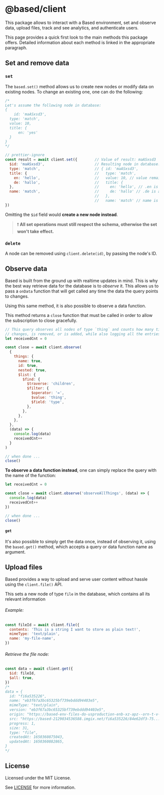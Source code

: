 # @based/client

This package allows to interact with a Based environment, set and observe data, upload files, track and see analytics, and authenticate users.

This page provides a quick first look to the main methods this package offers. Detailed information about each method is linked in the appropriate paragraph.

## Set and remove data

### `set`

The `based.set()` method allows us to create new nodes or modify data on existing nodes. To change an existing one, one can do the following:

```js
/*
Let's assume the following node in database:
{
    id: 'maASxsd3',
  type: 'match',
  value: 10,
  title: {
      en: 'yes'
  }
}
*/

// prettier-ignore
const result = await client.set({        // Value of result: maASxsd3
  $id: 'maASxsd3',                       // Resulting node in database:
  type: 'match',                         // { id: 'maASxsd3',
  title: {                               //   type: 'match',
    en: 'hello',                         //   value: 10, // value remains
    de: 'hallo',                         //   title: {
  },                                     //     en: 'hello', // .en is overwritten
  name: 'match',                         //     de: 'hallo' // .de is added
                                         //   },
                                         //   name: 'match' // name is added
})
```

Omitting the `$id` field would **create a new node instead**.

> :exclamation: **All set operations must still respect the schema, otherwise the set won't take effect.**

### `delete`

A node can be removed using `client.delete(id)`, by passing the node's ID.

## Observe data

Based is built from the ground up with realtime updates in mind. This is why the best way retrieve data for the database is to _observe_ it. This allows us to pass a `onData` function that will get called any time the data the query points to changes.

Using this same method, it is also possible to observe a data function.

This method returns a `close` function that must be called in order to allow the subscription to close gracefully.

```js
// This query observes all nodes of type `thing` and counts how many times any of them
// changes, is removed, or is added, while also logging all the entries every time.
let receivedCnt = 0

const close = await client.observe(
  {
    things: {
      name: true,
      id: true,
      nested: true,
      $list: {
        $find: {
          $traverse: 'children',
          $filter: {
            $operator: '=',
            $value: 'thing',
            $field: 'type',
          },
        },
      },
    },
  },
  (data) => {
    console.log(data)
    receivedCnt++
  }
)

// when done ...
close()
```

**To observe a data function instead**, one can simply replace the query with the name of the function:

```js
let receivedCnt = 0

const close = await client.observe('observeAllThings', (data) => {
  console.log(data)
  receivedCnt++
})

// when done ...
close()
```

#### `get`

It's also possible to simply get the data once, instead of observing it, using the `based.get()` method, which accepts a query or data function name as argument.

## Upload files

Based provides a way to upload and serve user content without hassle using the `client.file()` API.

This sets a new node of type `file` in the database, which contains all its relevant information

###### Example:

```js
const fileId = await client.file({
  contents: 'This is a string I want to store as plain text!',
  mimeType: 'text/plain',
  name: 'my-file-name',
})
```

###### Retrieve the file node:

```js
const data = await client.get({
  $id: fileId,
  $all: true,
})
/*
data = {
  id: "fi6a535226",
  name: "eb3f67a3bc65325bf739ebddd94403e5",
  mimeType: "text/plain",
  version: "eb3f67a3bc65325bf739ebddd94403e5",
  origin: "https://based-env-files-do-usproduction-enb-xz-apz--orn-t-v-...98446afcb87d",
  src: "https://based-2129034536588.imgix.net/fi6a535226/84e62df3-75...98446afcb87d",
  progress: 1,
  size: 31,
  type: "file",
  createdAt: 1650360875043,
  updatedAt: 1650360882865,
}
*/
```

## License

Licensed under the MIT License.

See [LICENSE](./LICENSE) for more information.
